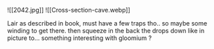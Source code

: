 ![[2042.jpg]]
![[Cross-section-cave.webp]]


Lair as described in book, must have a few traps tho.. so maybe some winding to get there. then squeeze in the back the drops down like in picture to... something interesting with gloomium ?